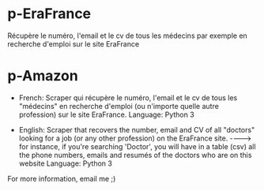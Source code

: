 # p-EraFrance
Récupère le numéro, l'email et le cv de tous les médecins par exemple en recherche d'emploi sur le site EraFrance


# p-Amazon

- French:
Scraper qui récupère le numéro, l'email et le cv de tous les "médecins" en recherche d'emploi (ou n'importe quelle autre profession) sur le site EraFrance. Language: Python 3

- English:
Scraper that recovers the number, email and CV of all "doctors" looking for a job (or any other profession) on the EraFrance site.
  ----> for instance, if you're searching 'Doctor', you will have in a table (csv) all the phone numbers, emails and resumés of the doctors who are on this website
  Language: Python 3
  
  
 For more information, email me ;)
        
